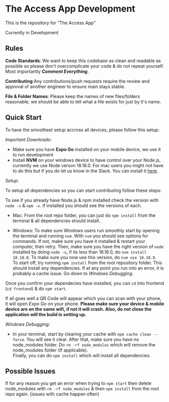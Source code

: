 # The Access App Development

This is the repository for "The Access App"

Currently in Development

## Rules

**Code Standards**: We want to keep this codebase as clean and readable as possible so please don't overcomplicate your code & do not repeat yourself. Most importantly ***Comment Everything***.

**Contributing**:Any contributions/push requests require the review and approval of another engineer to ensure main stays stable.

**File & Folder Names**: Please keep the names of new files/folders reasonable, we should be able to tell what a file exists for just by it's name.

## Quick Start

To have the smoothest setup accross all devices, please follow this setup:  

*Important Downloads*:  

- Make sure you have **Expo Go** installed on your mobile device, we use it to run development
- Install **NVM** on your windows device to have control over your Node.js, currently we use Node verson 18.18.0. For mac users you might not have to do this but if you do let us know in the Slack. You can install it [here](https://github.com/coreybutler/nvm-windows?tab=readme-ov-file).

*Setup*:

To setup all dependencies so you can start contributing follow these steps:

To see if you already have Node.js & npm installed check the version with
```node -v``` & ```npm -v```. If installed you should see the versions of each.  

- Mac: From the root repo folder, you can just do ```npm install``` from the terminal & all dependencies should install.  

- Windows: To make sure Windows users run smoothly start by opening the terminal and running ```nvm```. With ```nvm``` you should see options for commands. If not, make sure you have it installed & restart your computer, then retry. 
Then, make sure you have the right version of ```node``` installed by doing ```node -v```, if its less than 18.18.0, do ```nvm install 18.18.0```. To make sure you now use this version, do ```nvm use 18.18.0```.  
To start off, try running ```npm install``` from the root repository folder. This should install any dependencies. If at any point you run into an error, it is probably a cache issue. Go down to *Windows Debugging*.

Once you confirm your dependecies have installed, you can ```cd``` into frontend (```cd frontend```) & do ```npm start```. 

If all goes well a QR Code will appear which you can scan with your phone, it will open *Expo Go* on your phone. **Please make sure your device & mobile device are on the same wifi, if not it will crash. Also, do not close the application will the build is setting up.**

*Windows Debugging*:

- In your terminal, start by clearing your cache with ```npm cache clean --force```. You will see it clear. After that, make sure you have no node_modules folder. Do ```rm -rf node_modules``` which will remove the node_modules folder (If applicable).  
Finally, you can do ```npm install``` which will install all dependencies.  

## Possible Issues

If for any reason you get an error when trying to ```npm start``` then delete node_modules with ```rm -rf node_modules``` & then ```npm install``` from the root repo again. (issues with cache happen often)
